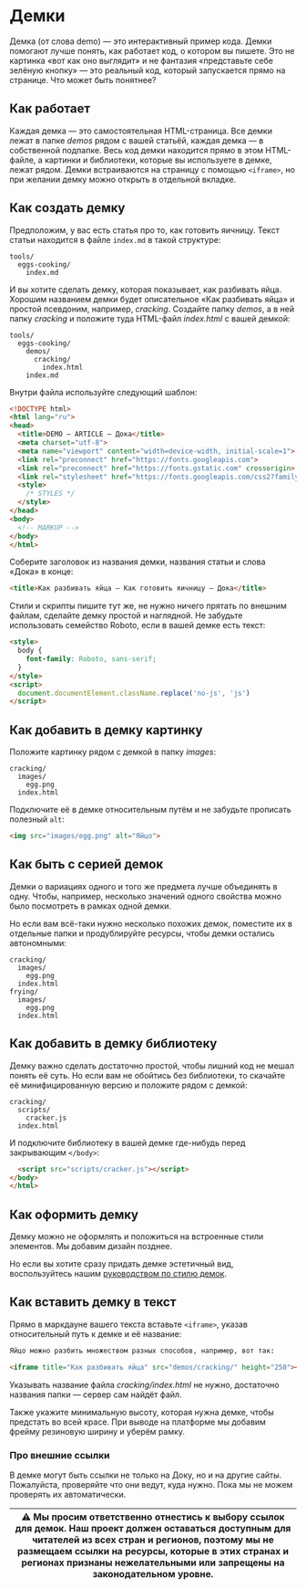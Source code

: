 # Демки

Демка (от слова demo) — это интерактивный пример кода. Демки помогают лучше понять, как работает код, о котором вы пишете. Это не картинка «вот как оно выглядит» и не фантазия «представьте себе зелёную кнопку» — это реальный код, который запускается прямо на странице. Что может быть понятнее?

## Как работает

Каждая демка — это самостоятельная HTML-страница. Все демки лежат в папке _demos_ рядом с вашей статьёй, каждая демка — в собственной подпапке. Весь код демки находится прямо в этом HTML-файле, а картинки и библиотеки, которые вы используете в демке, лежат рядом. Демки встраиваются на страницу с помощью `<iframe>`, но при желании демку можно открыть в отдельной вкладке.

## Как создать демку

Предположим, у вас есть статья про то, как готовить яичницу. Текст статьи находится в файле `index.md` в такой структуре:

```
tools/
  eggs-cooking/
    index.md
```

И вы хотите сделать демку, которая показывает, как разбивать яйца. Хорошим названием демки будет описательное «Как разбивать яйца» и простой псевдоним, например, _cracking_. Создайте папку _demos_, а в ней папку _cracking_ и положите туда HTML-файл _index.html_ с вашей демкой:

```
tools/
  eggs-cooking/
    demos/
      cracking/
        index.html
    index.md
```

Внутри файла используйте следующий шаблон:

```html
<!DOCTYPE html>
<html lang="ru">
<head>
  <title>DEMO — ARTICLE — Дока</title>
  <meta charset="utf-8">
  <meta name="viewport" content="width=device-width, initial-scale=1">
  <link rel="preconnect" href="https://fonts.googleapis.com">
  <link rel="preconnect" href="https://fonts.gstatic.com" crossorigin>
  <link rel="stylesheet" href="https://fonts.googleapis.com/css2?family=Roboto&display=swap">
  <style>
    /* STYLES */
  </style>
</head>
<body>
  <!-- MARKUP -->
</body>
</html>
```

Соберите заголовок из названия демки, названия статьи и слова «Дока» в конце:

```html
<title>Как разбивать яйца — Как готовить яичницу — Дока</title>
```

Стили и скрипты пишите тут же, не нужно ничего прятать по внешним файлам, сделайте демку простой и наглядной. Не забудьте использовать семейство Roboto, если в вашей демке есть текст:

```html
<style>
  body {
    font-family: Roboto, sans-serif;
  }
</style>
<script>
  document.documentElement.className.replace('no-js', 'js')
</script>
```

## Как добавить в демку картинку

Положите картинку рядом с демкой в папку _images_:

```
cracking/
  images/
    egg.png
  index.html
```

Подключите её в демке относительным путём и не забудьте прописать полезный `alt`:

```html
<img src="images/egg.png" alt="Яйцо">
```

## Как быть с серией демок

Демки о вариациях одного и того же предмета лучше объединять в одну. Чтобы, например, несколько значений одного свойства можно было посмотреть в рамках одной демки.

Но если вам всё-таки нужно несколько похожих демок, поместите их в отдельные папки и продублируйте ресурсы, чтобы демки остались автономными:

```
cracking/
  images/
    egg.png
  index.html
frying/
  images/
    egg.png
  index.html
```

## Как добавить в демку библиотеку

Демку важно сделать достаточно простой, чтобы лишний код не мешал понять её суть. Но если вам не обойтись без библиотеки, то скачайте её минифицированную версию и положите рядом с демкой:

```
cracking/
  scripts/
    cracker.js
  index.html
```

И подключите библиотеку в вашей демке где-нибудь перед закрывающим `</body>`:

```html
  <script src="scripts/cracker.js"></script>
</body>
</html>
```

## Как оформить демку

Демку можно не оформлять и положиться на встроенные стили элементов. Мы добавим дизайн позднее.

Но если вы хотите сразу придать демке эстетичный вид, воспользуйтесь нашим [руководством по стилю демок](https://github.com/doka-guide/content/blob/main/docs/demos/style.md).

## Как вставить демку в текст

Прямо в маркдауне вашего текста вставьте `<iframe>`, указав относительный путь к демке и её название:

```markdown
Яйцо можно разбить множеством разных способов, например, вот так:

<iframe title="Как разбивать яйца" src="demos/cracking/" height="250"></iframe>
```

Указывать название файла _cracking/index.html_ не нужно, достаточно названия папки — сервер сам найдёт файл.

Также укажите минимальную высоту, которая нужна демке, чтобы предстать во всей красе. При выводе на платформе мы добавим фрейму резиновую ширину и уберём рамку.

### Про внешние ссылки

В демке могут быть ссылки не только на Доку, но и на другие сайты. Пожалуйста, проверяйте что они ведут, куда нужно. Пока мы не можем проверять их автоматически.

| ⚠️ Мы просим ответственно отнестись к выбору ссылок для демок. Наш проект должен оставаться доступным для читателей из всех стран и регионов, поэтому мы не размещаем ссылки на ресурсы, которые в этих странах и регионах признаны нежелательными или запрещены на законодательном уровне.|
| --- |

